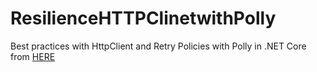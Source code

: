 # ResilienceHTTPClinetwithPolly

Best practices with HttpClient and Retry Policies with Polly in .NET Core from [HERE](https://anthonygiretti.com/2019/03/26/best-practices-with-httpclient-and-retry-policies-with-polly-in-net-core-2-part-2/)
